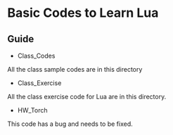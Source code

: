 # Basic Codes to Learn Lua

## Guide

* Class_Codes

All the class sample codes are in this directory


* Class_Exercise 

All the class exercise code for Lua are in this directory.


* HW_Torch

This code has a bug and needs to be fixed.
